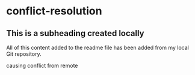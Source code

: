 # conflict-resolution

## This is a subheading created locally

All of this content added to the readme file has been added from my local Git repository.

causing conflict from remote
